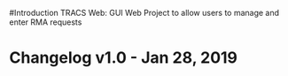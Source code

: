 #Introduction 
TRACS Web: GUI Web Project to allow users to manage and enter RMA requests



# Changelog v1.0 - Jan 28, 2019


